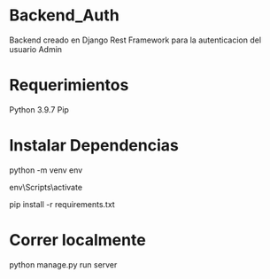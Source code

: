 # Backend_Auth

Backend creado en Django Rest Framework para la autenticacion del usuario Admin 
# Requerimientos
Python 3.9.7
Pip
# Instalar Dependencias 
python -m venv env

env\Scripts\activate

pip install -r requirements.txt
# Correr localmente
python manage.py run server
